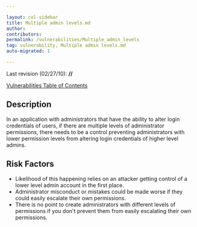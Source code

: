 ```yaml
---

layout: col-sidebar
title: Multiple admin levels.md
author: 
contributors: 
permalink: /vulnerabilities/Multiple_admin_levels
tag: vulnerability, Multiple admin levels.md
auto-migrated: 1

---
```


Last revision (02/27/10): **//**

[Vulnerabilities Table of Contents](ASDR_TOC_Vulnerabilities "wikilink")

## Description

In an application with administrators that have the ability to alter
login credentials of users, if there are multiple levels of
administrator permissions, there needs to be a control preventing
administrators with lower permission levels from altering login
credentials of higher level admins.

## Risk Factors

  - Likelihood of this happening relies on an attacker getting control
    of a lower level admin account in the first place.
  - Administrator misconduct or mistakes could be made worse if they
    could easily escalate their own permissions.
  - There is no point to create administrators with different levels of
    permissions if you don't prevent them from easily escalating their
    own permissions.